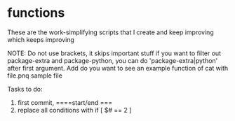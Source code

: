 # functions
These are the work-simplifying scripts that I create and keep improving which keeps improving 


NOTE: Do not use brackets, it skips important stuff if you want to filter out package-extra and package-python, you can do 'package-extra|python' after first argument. Add do you want to see an example function of cat with file.pnq sample file

Tasks to do: 
1. first commit, ====start/end ===
2. replace all conditions with if [ $# == 2 ]

  



